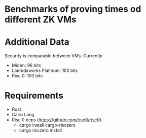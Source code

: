# Benchmarks of proving times od different ZK VMs

# Additional Data

Security is comparable between VMs. Currently:

- Miden: 96 bits
- Lambdaworks Platinum: 100 bits
- Risc 0: 100 bits

# Requirements

- Rust
- Cairo Lang
- Risc 0 deps (https://github.com/risc0/risc0)
  - cargo install cargo-risczero
  - cargo risczero install
